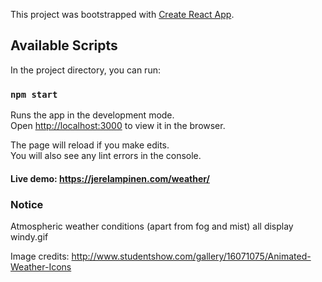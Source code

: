 
This project was bootstrapped with [Create React App](https://github.com/facebook/create-react-app).

## Available Scripts

In the project directory, you can run:

### `npm start`

Runs the app in the development mode.<br />
Open [http://localhost:3000](http://localhost:3000) to view it in the browser.

The page will reload if you make edits.<br />
You will also see any lint errors in the console.

#### Live demo: https://jerelampinen.com/weather/

### Notice

Atmospheric weather conditions (apart from fog and mist) all display windy.gif

Image credits: http://www.studentshow.com/gallery/16071075/Animated-Weather-Icons
